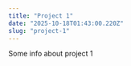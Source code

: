 ```yaml
---
title: "Project 1"
date: "2025-10-18T01:43:00.220Z"
slug: "project-1"
---
```



Some info about project 1

